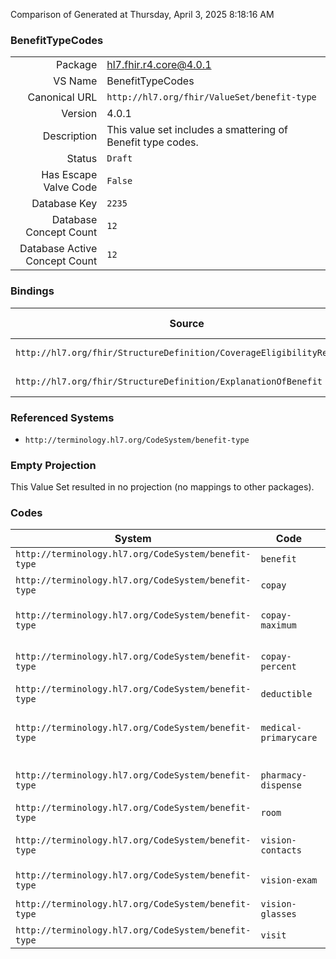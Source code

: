 Comparison of 
Generated at Thursday, April 3, 2025 8:18:16 AM

### BenefitTypeCodes

|      |     |
| ---: | --- |
| Package | hl7.fhir.r4.core@4.0.1 |
| VS Name | BenefitTypeCodes |
| Canonical URL | `http://hl7.org/fhir/ValueSet/benefit-type` |
| Version | 4.0.1 |
| Description | This value set includes a smattering of Benefit type codes. |
| Status | `Draft` |
| Has Escape Valve Code | `False` |
| Database Key | `2235` |
| Database Concept Count | `12` |
| Database Active Concept Count | `12` |
### Bindings

| Source | Element | Binding | Strength | Element Short |
| ------ | ------- | ------- | -------- | ------------- |
| `http://hl7.org/fhir/StructureDefinition/CoverageEligibilityResponse` | `CoverageEligibilityResponse.insurance.item.benefit.type` | `http://hl7.org/fhir/ValueSet/benefit-type` | `Example` | Benefit classification |
| `http://hl7.org/fhir/StructureDefinition/ExplanationOfBenefit` | `ExplanationOfBenefit.benefitBalance.financial.type` | `http://hl7.org/fhir/ValueSet/benefit-type` | `Example` | Benefit classification |

### Referenced Systems

* `http://terminology.hl7.org/CodeSystem/benefit-type`
### Empty Projection

This Value Set resulted in no projection (no mappings to other packages).

### Codes

| System | Code | Display |
| ------ | ---- | ------- |
| `http://terminology.hl7.org/CodeSystem/benefit-type` | `benefit` | Benefit |
| `http://terminology.hl7.org/CodeSystem/benefit-type` | `copay` | Copayment per service |
| `http://terminology.hl7.org/CodeSystem/benefit-type` | `copay-maximum` | Copayment maximum per service |
| `http://terminology.hl7.org/CodeSystem/benefit-type` | `copay-percent` | Copayment Percent per service |
| `http://terminology.hl7.org/CodeSystem/benefit-type` | `deductible` | Deductible |
| `http://terminology.hl7.org/CodeSystem/benefit-type` | `medical-primarycare` | Medical Primary Health Coverage |
| `http://terminology.hl7.org/CodeSystem/benefit-type` | `pharmacy-dispense` | Pharmacy Dispense Coverage |
| `http://terminology.hl7.org/CodeSystem/benefit-type` | `room` | Room |
| `http://terminology.hl7.org/CodeSystem/benefit-type` | `vision-contacts` | Vision Contacts Coverage |
| `http://terminology.hl7.org/CodeSystem/benefit-type` | `vision-exam` | Vision Exam |
| `http://terminology.hl7.org/CodeSystem/benefit-type` | `vision-glasses` | Vision Glasses |
| `http://terminology.hl7.org/CodeSystem/benefit-type` | `visit` | Visit |
